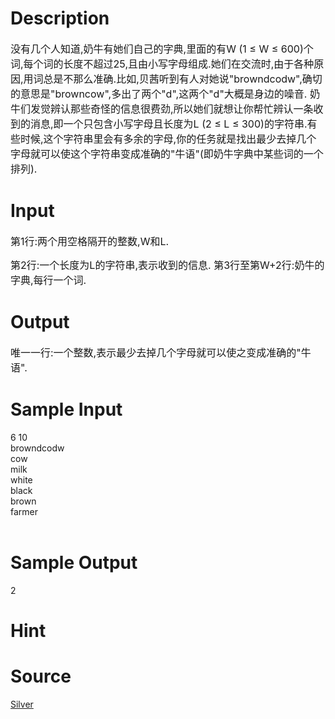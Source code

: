 
# Description

<div class="content"><p><span style="font-size: medium">没有几个人知道,奶牛有她们自己的字典,里面的有W (1 ≤ W ≤ 600)个词,每个词的长度不超过25,且由小写字母组成.她们在交流时,由于各种原因,用词总是不那么准确.比如,贝茜听到有人对她说&#34;browndcodw&#34;,确切的意思是&#34;browncow&#34;,多出了两个&#34;d&#34;,这两个&#34;d&#34;大概是身边的噪音. 奶牛们发觉辨认那些奇怪的信息很费劲,所以她们就想让你帮忙辨认一条收到的消息,即一个只包含小写字母且长度为L (2 ≤ L ≤ 300)的字符串.有些时候,这个字符串里会有多余的字母,你的任务就是找出最少去掉几个字母就可以使这个字符串变成准确的&#34;牛语&#34;(即奶牛字典中某些词的一个排列). </span></p></div>

# Input

<div class="content"><p><span style="font-size: medium">第1行:两个用空格隔开的整数,W和L. </span></p>
<p><span style="font-size: medium">第2行:一个长度为L的字符串,表示收到的信息. 第3行至第W+2行:奶牛的字典,每行一个词.</span></p></div>

# Output

<div class="content"><p><span style="font-size: medium">唯一一行:一个整数,表示最少去掉几个字母就可以使之变成准确的&#34;牛语&#34;. </span></p>
<p></p></div>

# Sample Input

<div class="content"><span class="sampledata">6 10<br/>
browndcodw<br/>
cow<br/>
milk<br/>
white<br/>
black<br/>
brown<br/>
farmer<br/>
<br/>
</span></div>

# Sample Output

<div class="content"><span class="sampledata">2<br/>
</span></div>

# Hint

<div class="content"><p></p></div>

# Source

<div class="content"><p><a href="problemset.php?search=Silver">Silver</a></p></div>

